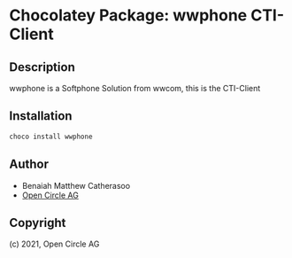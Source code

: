 ﻿# Chocolatey Package: wwphone CTI-Client

## Description

wwphone is a Softphone Solution from wwcom, this is the CTI-Client

## Installation

```ps1
choco install wwphone
```


## Author

- Benaiah Matthew Catherasoo
- [Open Circle AG](https://www.open-circle.ch)


## Copyright

(c) 2021, Open Circle AG